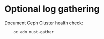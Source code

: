 # Optional log gathering

Document Ceph Cluster health check:

```bash
    oc adm must-gather
```


